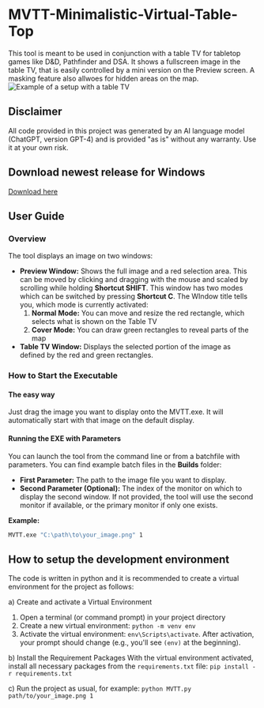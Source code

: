 
# MVTT-Minimalistic-Virtual-Table-Top
This tool is meant to be used in conjunction with a table TV for tabletop games like D&amp;D, Pathfinder and DSA. It shows a fullscreen image in the table TV, that is easily controlled by a mini version on the Preview screen. A masking feature also allwoes for hidden areas on the map.
![Example of a setup with a table TV](ExampleSetup.jpg)

## Disclaimer
All code provided in this project was generated by an AI language model (ChatGPT, version GPT-4) and is provided "as is" without any warranty. Use it at your own risk.

## Download newest release for Windows
<a href="/Builds/20250221/" download>Download here</a>

## User Guide
### Overview
The tool displays an image on two windows:
- **Preview Window:** Shows the full image and a red selection area. This can be moved by clicking and dragging with the mouse and scaled by scrolling while holding **Shortcut SHIFT**. This window has two modes which can be switched by pressing **Shortcut C**. The WIndow title tells you, which mode is currently activated:
  1. **Normal Mode:** You can move and resize the red rectangle, which selects what is shown on the Table TV
  2. **Cover Mode:** You can draw green rectangles to reveal parts of the map
- **Table TV Window:** Displays the selected portion of the image as defined by the red and green rectangles.

### How to Start the Executable
#### The easy way
Just drag the image you want to display onto the MVTT.exe. It will automatically start with that image on the default display.

#### Running the EXE with Parameters
You can launch the tool from the command line or from a batchfile with parameters. You can find example batch files in the **Builds** folder:
- **First Parameter:** The path to the image file you want to display.
- **Second Parameter (Optional):** The index of the monitor on which to display the second window. If not provided, the tool will use the second monitor if available, or the primary monitor if only one exists.

**Example:**
```bash
MVTT.exe "C:\path\to\your_image.png" 1
```

## How to setup the development environment

The code is written in python and it is recommended to create a virtual environment for the project as follows:

a) Create and activate a Virtual Environment
 1. Open a terminal (or command prompt) in your project directory
 2. Create a new virtual environment: `python -m venv env`
3. Activate the virtual environment: `env\Scripts\activate`. After activation, your prompt should change (e.g., you'll see `(env)` at the beginning).

b) Install the Requirement Packages
With the virtual environment activated, install all necessary packages from the `requirements.txt` file:
`pip install -r requirements.txt`

c) Run the project as usual, for example:
`python MVTT.py path/to/your_image.png 1`
